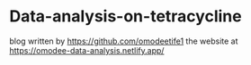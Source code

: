 # Data-analysis-on-tetracycline
blog written by https://github.com/omodeetife1
the website at https://omodee-data-analysis.netlify.app/
